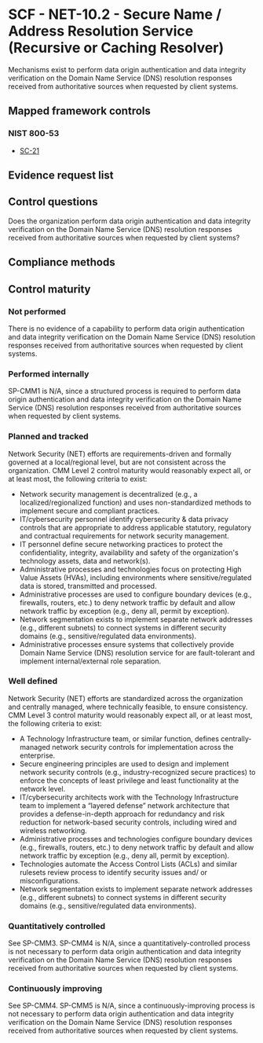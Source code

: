 # SCF - NET-10.2 - Secure Name / Address Resolution Service (Recursive or Caching Resolver)
Mechanisms exist to perform data origin authentication and data integrity verification on the Domain Name Service (DNS) resolution responses received from authoritative sources when requested by client systems.
## Mapped framework controls
### NIST 800-53
- [SC-21](../nist80053/sc-21.md)

## Evidence request list


## Control questions
Does the organization perform data origin authentication and data integrity verification on the Domain Name Service (DNS) resolution responses received from authoritative sources when requested by client systems?

## Compliance methods


## Control maturity
### Not performed
There is no evidence of a capability to perform data origin authentication and data integrity verification on the Domain Name Service (DNS) resolution responses received from authoritative sources when requested by client systems.

### Performed internally
SP-CMM1 is N/A, since a structured process is required to perform data origin authentication and data integrity verification on the Domain Name Service (DNS) resolution responses received from authoritative sources when requested by client systems.

### Planned and tracked
Network Security (NET) efforts are requirements-driven and formally governed at a local/regional level, but are not consistent across the organization. CMM Level 2 control maturity would reasonably expect all, or at least most, the following criteria to exist:
- Network security management is decentralized (e.g., a localized/regionalized function) and uses non-standardized methods to implement secure and compliant practices.
- IT/cybersecurity personnel identify cybersecurity & data privacy controls that are appropriate to address applicable statutory, regulatory and contractual requirements for network security management.
- IT personnel define secure networking practices to protect the confidentiality, integrity, availability and safety of the organization's technology assets, data and network(s).
- Administrative processes and technologies focus on protecting High Value Assets (HVAs), including environments where sensitive/regulated data is stored, transmitted and processed.
- Administrative processes are used to configure boundary devices (e.g., firewalls, routers, etc.) to deny network traffic by default and allow network traffic by exception (e.g., deny all, permit by exception).
- Network segmentation exists to implement separate network addresses (e.g., different subnets) to connect systems in different security domains (e.g., sensitive/regulated data environments).
- Administrative processes ensure systems that collectively provide Domain Name Service (DNS) resolution service for are fault-tolerant and implement internal/external role separation.

### Well defined
Network Security (NET) efforts are standardized across the organization and centrally managed, where technically feasible, to ensure consistency. CMM Level 3 control maturity would reasonably expect all, or at least most, the following criteria to exist:
- A Technology Infrastructure team, or similar function, defines centrally-managed network security controls for implementation across the enterprise.
- Secure engineering principles are used to design and implement network security controls (e.g., industry-recognized secure practices) to enforce the concepts of least privilege and least functionality at the network level.
- IT/cybersecurity architects work with the Technology Infrastructure team to implement a “layered defense” network architecture that provides a defense-in-depth approach for redundancy and risk reduction for network-based security controls, including wired and wireless networking.
- Administrative processes and technologies configure boundary devices (e.g., firewalls, routers, etc.) to deny network traffic by default and allow network traffic by exception (e.g., deny all, permit by exception).
- Technologies automate the Access Control Lists (ACLs) and similar rulesets review process to identify security issues and/ or misconfigurations.
- Network segmentation exists to implement separate network addresses (e.g., different subnets) to connect systems in different security domains (e.g., sensitive/regulated data environments).

### Quantitatively controlled
See SP-CMM3. SP-CMM4 is N/A, since a quantitatively-controlled process is not necessary to perform data origin authentication and data integrity verification on the Domain Name Service (DNS) resolution responses received from authoritative sources when requested by client systems.

### Continuously improving
See SP-CMM4. SP-CMM5 is N/A, since a continuously-improving process is not necessary to perform data origin authentication and data integrity verification on the Domain Name Service (DNS) resolution responses received from authoritative sources when requested by client systems.
